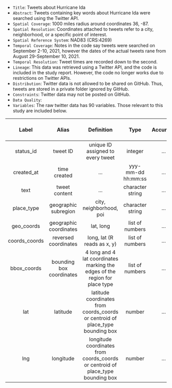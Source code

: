 - `Title`: Tweets about Hurricane Ida
- `Abstract`: Tweets containing key words about Hurricane Ida were searched using the Twitter API. 
- `Spatial Coverage`: 1000 miles radius around coordinates 36, -87. 
- `Spatial Resolution`: Coordinates attached to tweets refer to a city, neighborhood, or a specific point of interest. 
- `Spatial Reference System`: NAD83 (CRS:4269)
- `Temporal Coverage`: Notes in the code say tweets were searched on September 2-10, 2021, however the dates of the actual tweets rane from August 29-September 10, 2021.
- `Temporal Resolution`: Tweet times are recorded down to the second.
- `Lineage`: This data was retrieved using a Twitter API, and the code is included in the study report. However, the code no longer works due to restrictions on Twitter APIs. 
- `Distribution`: Twitter data is not allowed to be shared on GitHub. Thus, tweets are stored in a private folder ignored by GitHub.
- `Constraints`: Twitter data may not be posted on GitHub.
- `Data Quality`:
- `Variables`: The raw twitter data has 90 variables. Those relevant to this study are included below.

| Label | Alias | Definition | Type | Accuracy | Domain | Missing Data Value(s) | Missing Data Frequency |
| :--: | :--: | :--: | :--: | :--: | :--: | :--: | :--: |
| status_id | tweet ID | unique ID assigned to every tweet| integer | ... | ... | ... | ... |
| created_at | time created | ... | yyy-mm-dd hh:mm:ss | ... | ... | ... | ... |
| text | tweet content | ... | character string | ... | ... | ... | ... |
| place_type | geographic subregion | city, neighborhood, poi | character string | ... | ... | ... | ... |
| geo_coords | geographic coordinates |lat, long | list of numbers | ... | ... | NA | frequent |
| coords_coords | reversed coordinates |long, lat (R reads as x, y) | list of numbers | ... | ... | NA | frequent |
| bbox_coords | bounding box coordinates | 4 long and 4 lat coordinates marking the edges of the region for place type | list of numbers | ... | ... | NA | ... |
| lat | latitude | latitude coordinates from coords_coords or centroid of place_type bounding box | number | ... | ... | ... | ... |
| lng | longitude | longitude coordinates from coords_coords or centroid of place_type bounding box | number | ... | ... | ... | ... |

